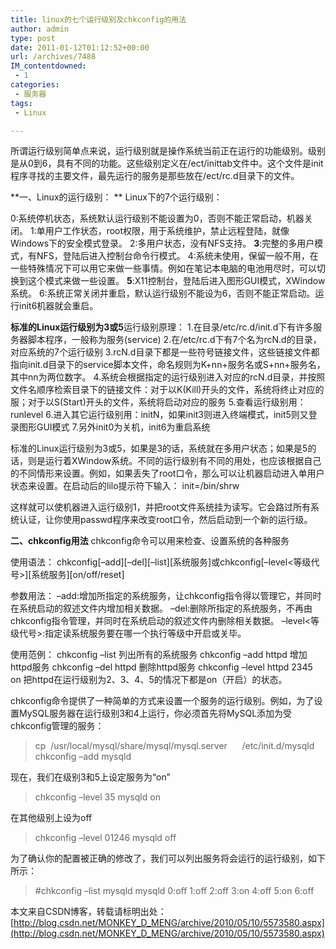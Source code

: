 ```yaml
---
title: linux的七个运行级别及chkconfig的用法
author: admin
type: post
date: 2011-01-12T01:12:52+00:00
url: /archives/7488
IM_contentdowned:
 - 1
categories:
 - 服务器
tags:
 - Linux

---
```

所谓运行级别简单点来说，运行级别就是操作系统当前正在运行的功能级别。级别是从0到6，具有不同的功能。这些级别定义在/ect/inittab文件中。这个文件是init程序寻找的主要文件，最先运行的服务是那些放在/ect/rc.d目录下的文件。

**一、Linux的运行级别：
**
Linux下的7个运行级别：

0:系统停机状态，系统默认运行级别不能设置为0，否则不能正常启动，机器关闭。
1:单用户工作状态，root权限，用于系统维护，禁止远程登陆，就像Windows下的安全模式登录。
2:多用户状态，没有NFS支持。
 **3**:完整的多用户模式，有NFS，登陆后进入控制台命令行模式。
4:系统未使用，保留一般不用，在一些特殊情况下可以用它来做一些事情。例如在笔记本电脑的电池用尽时，可以切换到这个模式来做一些设置。
 **5**:X11控制台，登陆后进入图形GUI模式，XWindow系统。
6:系统正常关闭并重启，默认运行级别不能设为6，否则不能正常启动。运行init6机器就会重启。

**标准的Linux运行级别为3或5**运行级别原理：
1.在目录/etc/rc.d/init.d下有许多服务器脚本程序，一般称为服务(service)
2.在/etc/rc.d下有7个名为rcN.d的目录，对应系统的7个运行级别
3.rcN.d目录下都是一些符号链接文件，这些链接文件都指向init.d目录下的service脚本文件，命名规则为K+nn+服务名或S+nn+服务名，其中nn为两位数字。
4.系统会根据指定的运行级别进入对应的rcN.d目录，并按照文件名顺序检索目录下的链接文件：对于以K(Kill)开头的文件，系统将终止对应的服；对于以S(Start)开头的文件，系统将启动对应的服务
5.查看运行级别用：runlevel
6.进入其它运行级别用：initN，如果init3则进入终端模式，init5则又登录图形GUI模式
7.另外init0为关机，init6为重启系统

标准的Linux运行级别为3或5，如果是3的话，系统就在多用户状态；如果是5的话，则是运行着XWindow系统。不同的运行级别有不同的用处，也应该根据自己的不同情形来设置。例如，如果丢失了root口令，那么可以让机器启动进入单用户状态来设置。在启动后的lilo提示符下输入：
init=/bin/shrw

这样就可以使机器进入运行级别1，并把root文件系统挂为读写。它会路过所有系统认证，让你使用passwd程序来改变root口令，然后启动到一个新的运行级。

**二、chkconfig用法**
chkconfig命令可以用来检查、设置系统的各种服务

使用语法：
chkconfig\[–add\]\[–del\]\[–list\]\[系统服务\]或chkconfig\[–level<等级代号>\]\[系统服务\][on/off/reset]

参数用法：
–add:增加所指定的系统服务，让chkconfig指令得以管理它，并同时在系统启动的叙述文件内增加相关数据。
–del:删除所指定的系统服务，不再由chkconfig指令管理，并同时在系统启动的叙述文件内删除相关数据。
–level<等级代号>:指定读系统服务要在哪一个执行等级中开启或关毕。

使用范例：
chkconfig –list 列出所有的系统服务
chkconfig –add httpd 增加httpd服务
chkconfig –del httpd 删除httpd服务
chkconfig –level httpd 2345 on 把httpd在运行级别为2、3、4、5的情况下都是on（开启）的状态。

chkconfig命令提供了一种简单的方式来设置一个服务的运行级别。例如，为了设置MySQL服务器在运行级别3和4上运行，你必须首先将MySQL添加为受chkconfig管理的服务：

> cp  /usr/local/mysql/share/mysql/mysql.server      /etc/init.d/mysqld
> chkconfig –add mysqld

现在，我们在级别3和5上设定服务为“on”

> chkconfig –level 35 mysqld on

在其他级别上设为off

> chkconfig –level 01246 mysqld off

为了确认你的配置被正确的修改了，我们可以列出服务将会运行的运行级别，如下所示：

> #chkconfig –list mysqld
> mysqld 0:off 1:off 2:off 3:on 4:off 5:on 6:off

本文来自CSDN博客，转载请标明出处： [http://blog.csdn.net/MONKEY_D_MENG/archive/2010/05/10/5573580.aspx](http://blog.csdn.net/MONKEY_D_MENG/archive/2010/05/10/5573580.aspx)
